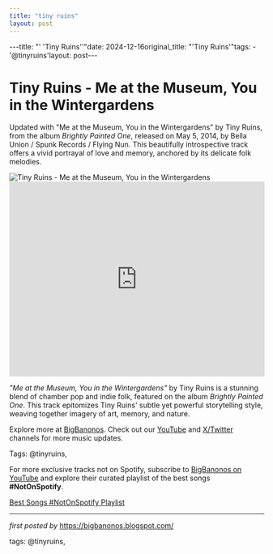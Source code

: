 ```yaml
---
title: "tiny ruins"
layout: post
---
```

---title: "' 'Tiny Ruins''"date: 2024-12-16original_title: "'Tiny Ruins'"tags:  - '@tinyruins'layout: post---<!-- Title of the Post --><h1 >Tiny Ruins - Me at the Museum, You in the Wintergardens</h1> <!-- Introductory Text --><p >Updated with "Me at the Museum, You in the Wintergardens" by Tiny Ruins, from the album *Brightly Painted One*, released on May 5, 2014, by Bella Union / Spunk Records / Flying Nun. This beautifully introspective track offers a vivid portrayal of love and memory, anchored by its delicate folk melodies.</p> <!-- Featured Image --><div > <img src="https://f4.bcbits.com/img/0031478926_25.jpg" alt="Tiny Ruins - Me at the Museum, You in the Wintergardens" /></div> <!-- YouTube Video Embed --><div > <iframe width="100%" height="385" src="https://www.youtube.com/embed/Zc11cmgkQc4" title="Tiny Ruins - Me at the Museum, You in the Winter Gardens" frameborder="0" allow="accelerometer; autoplay; clipboard-write; encrypted-media; gyroscope; picture-in-picture; web-share" referrerpolicy="strict-origin-when-cross-origin" allowfullscreen></iframe></div> <!-- Song Information --><div > <p><em>"Me at the Museum, You in the Wintergardens"</em> by Tiny Ruins is a stunning blend of chamber pop and indie folk, featured on the album *Brightly Painted One*. This track epitomizes Tiny Ruins' subtle yet powerful storytelling style, weaving together imagery of art, memory, and nature.</p></div> <!-- Footer Links --><div > <p>Explore more at <a href="https://bigbanonos.blogspot.com/" target="_blank">BigBanonos</a>. Check out our <a href="https://www.youtube.com/@BigBanonos" target="_blank">YouTube</a> and <a href="https://x.com/bigbanonos" target="_blank">X/Twitter</a> channels for more music updates.</p></div> <!-- Tags --><p >Tags: @tinyruins,</p><!--Subscribe and Playlist Links--><div>    <p>For more exclusive tracks not on Spotify, subscribe to <a href="https://www.youtube.com/@BigBanonos" target="_blank">BigBanonos on YouTube</a> and explore their curated playlist of the best songs <strong>#NotOnSpotify</strong>.</p>    <p><a href="https://www.youtube.com/playlist?list=PLtuNtuTatqI0kFahUCbtbfenC_ET5O_tr" target="_blank">Best Songs #NotOnSpotify Playlist<br /></a></p></div><hr /><p><em>first posted by</em> <a href="https://bigbanonos.blogspot.com/" rel="noopener" target="_new">https://bigbanonos.blogspot.com/</a></p><p>tags: @tinyruins,</p>